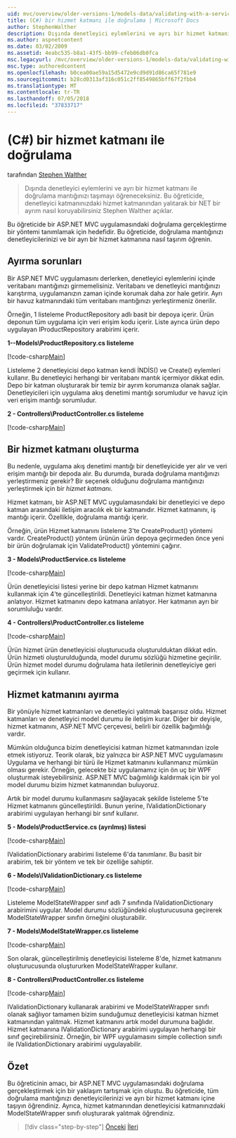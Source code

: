 ```yaml
---
uid: mvc/overview/older-versions-1/models-data/validating-with-a-service-layer-cs
title: (C#) bir hizmet katmanı ile doğrulama | Microsoft Docs
author: StephenWalther
description: Dışında denetleyici eylemlerini ve ayrı bir hizmet katmanı ile doğrulama mantığınızı taşımayı öğreneceksiniz. Bu öğreticide, Stephen Walther açıklar nasıl...
ms.author: aspnetcontent
ms.date: 03/02/2009
ms.assetid: 4eabc535-b8a1-43f5-bb99-cfeb86db0fca
msc.legacyurl: /mvc/overview/older-versions-1/models-data/validating-with-a-service-layer-cs
msc.type: authoredcontent
ms.openlocfilehash: b0cea00ae59a15d5472e9cd9d91d86ca65f781e9
ms.sourcegitcommit: b28cd0313af316c051c2ff8549865bff67f2fbb4
ms.translationtype: MT
ms.contentlocale: tr-TR
ms.lasthandoff: 07/05/2018
ms.locfileid: "37833717"
---
```

<a name="validating-with-a-service-layer-c"></a>(C#) bir hizmet katmanı ile doğrulama
====================
tarafından [Stephen Walther](https://github.com/StephenWalther)

> Dışında denetleyici eylemlerini ve ayrı bir hizmet katmanı ile doğrulama mantığınızı taşımayı öğreneceksiniz. Bu öğreticide, denetleyici katmanınızdaki hizmet katmanından yalıtarak bir NET bir ayrım nasıl koruyabilirsiniz Stephen Walther açıklar.


Bu öğreticide bir ASP.NET MVC uygulamasındaki doğrulama gerçekleştirme bir yöntemi tanımlamak için hedefidir. Bu öğreticide, doğrulama mantığınızı denetleyicilerinizi ve bir ayrı bir hizmet katmanına nasıl taşırım öğrenin.

## <a name="separating-concerns"></a>Ayırma sorunları

Bir ASP.NET MVC uygulamasını derlerken, denetleyici eylemlerini içinde veritabanı mantığınızı girmemelisiniz. Veritabanı ve denetleyici mantığınızı karıştırma, uygulamanızın zaman içinde korumak daha zor hale getirir. Ayrı bir havuz katmanındaki tüm veritabanı mantığınızı yerleştirmeniz önerilir.

Örneğin, 1 listeleme ProductRepository adlı basit bir depoya içerir. Ürün deponun tüm uygulama için veri erişim kodu içerir. Liste ayrıca ürün depo uygulayan IProductRepository arabirimi içerir.

**1--Models\ProductRepository.cs listeleme**

[!code-csharp[Main](validating-with-a-service-layer-cs/samples/sample1.cs)]

Listeleme 2 denetleyicisi depo katman kendi İNDİS() ve Create() eylemleri kullanır. Bu denetleyici herhangi bir veritabanı mantık içermiyor dikkat edin. Depo bir katman oluşturarak bir temiz bir ayrım korumanıza olanak sağlar. Denetleyicileri için uygulama akış denetimi mantığı sorumludur ve havuz için veri erişim mantığı sorumludur.

**2 - Controllers\ProductController.cs listeleme**

[!code-csharp[Main](validating-with-a-service-layer-cs/samples/sample2.cs)]

## <a name="creating-a-service-layer"></a>Bir hizmet katmanı oluşturma

Bu nedenle, uygulama akış denetimi mantığı bir denetleyicide yer alır ve veri erişim mantığı bir depoda alır. Bu durumda, burada doğrulama mantığınızı yerleştirmeniz gerekir? Bir seçenek olduğunu doğrulama mantığınızı yerleştirmek için bir *hizmet katmanı*.

Hizmet katmanı, bir ASP.NET MVC uygulamasındaki bir denetleyici ve depo katman arasındaki iletişim aracılık ek bir katmanıdır. Hizmet katmanını, iş mantığı içerir. Özellikle, doğrulama mantığı içerir.

Örneğin, ürün Hizmet katmanını listeleme 3'te CreateProduct() yöntemi vardır. CreateProduct() yöntem ürünün ürün depoya geçirmeden önce yeni bir ürün doğrulamak için ValidateProduct() yöntemini çağırır.

**3 - Models\ProductService.cs listeleme**

[!code-csharp[Main](validating-with-a-service-layer-cs/samples/sample3.cs)]

Ürün denetleyicisi listesi yerine bir depo katman Hizmet katmanını kullanmak için 4'te güncelleştirildi. Denetleyici katman hizmet katmanına anlatıyor. Hizmet katmanını depo katmana anlatıyor. Her katmanın ayrı bir sorumluluğu vardır.

**4 - Controllers\ProductController.cs listeleme**

[!code-csharp[Main](validating-with-a-service-layer-cs/samples/sample4.cs)]

Ürün hizmet ürün denetleyicisi oluşturucuda oluşturulduktan dikkat edin. Ürün hizmeti oluşturulduğunda, model durumu sözlüğü hizmetine geçirilir. Ürün hizmet model durumu doğrulama hata iletilerinin denetleyiciye geri geçirmek için kullanır.

## <a name="decoupling-the-service-layer"></a>Hizmet katmanını ayırma

Bir yönüyle hizmet katmanları ve denetleyici yalıtmak başarısız oldu. Hizmet katmanları ve denetleyici model durumu ile iletişim kurar. Diğer bir deyişle, hizmet katmanını, ASP.NET MVC çerçevesi, belirli bir özellik bağımlılığı vardır.

Mümkün olduğunca bizim denetleyicisi katman hizmet katmanından izole etmek istiyoruz. Teorik olarak, biz yalnızca bir ASP.NET MVC uygulamasını Uygulama ve herhangi bir türü ile Hizmet katmanını kullanmanız mümkün olması gerekir. Örneğin, gelecekte biz uygulamamız için ön uç bir WPF oluşturmak isteyebilirsiniz. ASP.NET MVC bağımlılığı kaldırmak için bir yol model durumu bizim hizmet katmanından buluyoruz.

Artık bir model durumu kullanmasını sağlayacak şekilde listeleme 5'te Hizmet katmanını güncelleştirildi. Bunun yerine, IValidationDictionary arabirimi uygulayan herhangi bir sınıf kullanır.

**5 - Models\ProductService.cs (ayrılmış) listesi**

[!code-csharp[Main](validating-with-a-service-layer-cs/samples/sample5.cs)]

IValidationDictionary arabirimi listeleme 6'da tanımlanır. Bu basit bir arabirim, tek bir yöntem ve tek bir özelliğe sahiptir.

**6 - Models\IValidationDictionary.cs listeleme**

[!code-csharp[Main](validating-with-a-service-layer-cs/samples/sample6.cs)]

Listeleme ModelStateWrapper sınıf adlı 7 sınıfında IValidationDictionary arabirimini uygular. Model durumu sözlüğündeki oluşturucusuna geçirerek ModelStateWrapper sınıfın örneğini oluşturabilir.

**7 - Models\ModelStateWrapper.cs listeleme**

[!code-csharp[Main](validating-with-a-service-layer-cs/samples/sample7.cs)]

Son olarak, güncelleştirilmiş denetleyicisi listeleme 8'de, hizmet katmanını oluşturucusunda oluştururken ModelStateWrapper kullanır.

**8 - Controllers\ProductController.cs listeleme**

[!code-csharp[Main](validating-with-a-service-layer-cs/samples/sample8.cs)]

IValidationDictionary kullanarak arabirimi ve ModelStateWrapper sınıfı olanak sağlıyor tamamen bizim sunduğumuz denetleyicisi katman hizmet katmanından yalıtmak. Hizmet katmanını artık model durumuna bağlıdır. Hizmet katmanına IValidationDictionary arabirimi uygulayan herhangi bir sınıf geçirebilirsiniz. Örneğin, bir WPF uygulamasını simple collection sınıfı ile IValidationDictionary arabirimi uygulayabilir.

## <a name="summary"></a>Özet

Bu öğreticinin amacı, bir ASP.NET MVC uygulamasındaki doğrulama gerçekleştirmek için bir yaklaşım tartışmak için oluştu. Bu öğreticide, tüm doğrulama mantığınızı denetleyicilerinizi ve ayrı bir hizmet katmanı içine taşıyın öğrendiniz. Ayrıca, hizmet katmanından denetleyicisi katmanınızdaki ModelStateWrapper sınıfı oluşturarak yalıtmak öğrendiniz.

> [!div class="step-by-step"]
> [Önceki](validating-with-the-idataerrorinfo-interface-cs.md)
> [İleri](validation-with-the-data-annotation-validators-cs.md)
